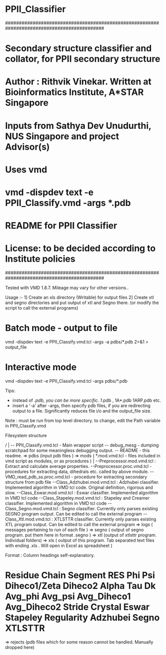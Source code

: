 # PPII_Classifier
############################################################################################
#   Secondary structure classifier and collator, for PPII secondary structure              #
#   Author : Rithvik Vinekar. Written at Bioinformatics Institute, A*STAR Singapore        #
#   Inputs from Sathya Dev Unudurthi, NUS Singapore and project Advisor(s)                 #
#   Uses vmd                                                                               #
#   vmd -dispdev text -e PPII_Classify.vmd -args *.pdb                                     #
#   README for PPII Classifier                                                             #
#  License: to be decided according to Institute policies                                  #
############################################################################################

Tested with VMD 1.8.7. Mileage may vary for other versions..

Usage :-
1] Create an xls directory (Writable) for output files
2] Create xtl and segno directories and put output of xtl and Segno there. (or modify the script to call the external programs)

# Batch mode - output to file

vmd -dispdev text -e PPII_Classify.vmd.tcl -args -a pdbs/*.pdb 2>&1 > output_file

# Interactive mode

vmd -dispdev text -e PPII_Classify.vmd.tcl -args pdbs/*.pdb


Tips:

*  instead of *.pdb, you can be more specific. 1*.pdb , 1A*.pdb 1ARP.pdb etc.
*  insert a '-a'  after -args, then specify pdb files, if you are redirecting output to a file. Significantly reduces file i/o and the output_file size.

Note : must be run from top level directory. to change, edit the Path variable in PPII_Classify.vmd

Filesystem structure

/
|
-- PPII_Classify.vmd.tcl  - Main wrapper script
-- debug_mesg - dumping scratchpad for some meaningless debugging output.
-- README - this readme.
=> pdbs  (input pdb files )
=> mods ( *.mod.vmd.tcl - files included in vmd script as modules, or as procedures )
    |
    --Preprocessor.mod.vmd.tcl : Extract and calculate average properties.
    --Preprocessor.proc.vmd.tcl - procedures for extracting data, dihedrals etc. called by above module.
    --VMD_read_pdb_ss.proc.vmd.tcl - procedure for extracting secondary structure from pdb file
    --Class_Adzhubei.mod.vmd.tcl : Adzhubei classifier. Implemented algorithm in VMD tcl code. Original definition, rigorous and slow.
    --Class_Eswar.mod.vmd.tcl : Eswar classifier. Implemented algorithm in VMD tcl code
    --Class_Stapeley.mod.vmd.tcl : Stapeley and Creamer classifier. Implemented algorithm in VMD tcl code
    --Class_Segno.mod.vmd.tcl : Segno classifier. Currently only parses existing SEGNO program output. Can be edited to call the external program
    --Class_Xtl.mod.vmd.tcl : XTLSTTR classifier. Currently only parses existing XTL program output. Can be edited to call the external program
=> logs ( messages pertaining to run of each file )
=> segno ( output of segno program. put them here in format <PDB ID>.segno )
=> xtl (output of xtlsttr program. Individual folders)
=> xls   ( output of this program. Tab separated text files with ending .xls . Will open in Excel as spreadsheet )

Format : Column headings self-explanatory.
#	Residue	Chain	Segment	RES	Phi	Psi	Diheco1/Zeta	Diheco2	Alpha	Tau	Dk	Avg_phi	Avg_psi	Avg_Diheco1	Avg_Diheco2	Stride	Crystal	Eswar	Stapeley	Regularity	Adzhubei	Segno	XTLSTTR	#

=> rejects (pdb files which for some reason cannot be handled. Manually dropped here)

